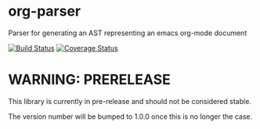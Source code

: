 # org-parser

Parser for generating an AST representing an emacs org-mode document

[![Build Status](https://travis-ci.org/jnterry/org-parser.svg?branch=master)](https://travis-ci.org/jnterry/org-parser) [![Coverage Status](https://coveralls.io/repos/github/jnterry/org-parser/badge.svg?branch=master)](https://coveralls.io/github/jnterry/org-parser?branch=master)

# WARNING: PRERELEASE

This library is currently in pre-release and should not be considered stable.

The version number will be bumped to 1.0.0 once this is no longer the case.
